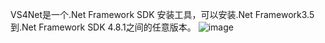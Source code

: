 VS4Net是一个.Net Framework SDK 安装工具，可以安装.Net Framework3.5到.Net Framework SDK 4.8.1之间的任意版本。
![image](https://github.com/user-attachments/assets/74e97423-03f3-4364-8c64-36bcfeed7aa4)

